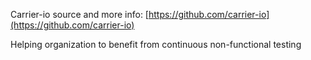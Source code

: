 Carrier-io source and more info: [https://github.com/carrier-io](https://github.com/carrier-io)

Helping organization to benefit from continuous non-functional testing
